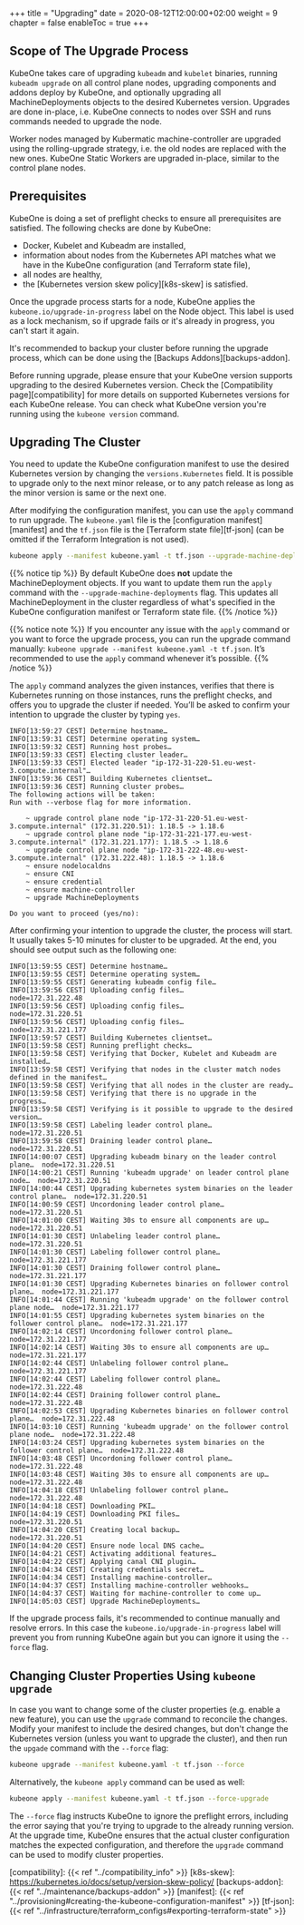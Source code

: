 +++
title = "Upgrading"
date = 2020-08-12T12:00:00+02:00
weight = 9
chapter = false
enableToc = true
+++

## Scope of The Upgrade Process

KubeOne takes care of upgrading `kubeadm` and `kubelet` binaries, running
`kubeadm upgrade` on all control plane nodes, upgrading components and addons
deploy by KubeOne, and optionally upgrading all MachineDeployments objects to
the desired Kubernetes version. Upgrades are done in-place, i.e. KubeOne
connects to nodes over SSH and runs commands needed to upgrade the node.

Worker nodes managed by Kubermatic machine-controller are upgraded using
the rolling-upgrade strategy, i.e. the old nodes are replaced with the new
ones. KubeOne Static Workers are upgraded in-place, similar to the control
plane nodes.

## Prerequisites

KubeOne is doing a set of preflight checks to ensure all prerequisites are
satisfied. The following checks are done by KubeOne:

* Docker, Kubelet and Kubeadm are installed,
* information about nodes from the Kubernetes API matches what we have in the
  KubeOne configuration (and Terraform state file),
* all nodes are healthy,
* the [Kubernetes version skew policy][k8s-skew] is satisfied.

Once the upgrade process starts for a node, KubeOne applies the
`kubeone.io/upgrade-in-progress` label on the Node object. This label is used
as a lock mechanism, so if upgrade fails or it's already in progress, you can't
start it again.

It's recommended to backup your cluster before running the upgrade process,
which can be done using the [Backups Addons][backups-addon].

Before running upgrade, please ensure that your KubeOne version supports
upgrading to the desired Kubernetes version. Check the
[Compatibility page][compatibility] for more details on supported Kubernetes
versions for each KubeOne release. You can check what KubeOne version you're
running using the `kubeone version` command.

## Upgrading The Cluster

You need to update the KubeOne configuration manifest to use the desired
Kubernetes version by changing the `versions.Kubernetes` field. It is possible
to upgrade only to the next minor release, or to any patch release as long as
the minor version is same or the next one.

After modifying the configuration manifest, you can use the `apply` command
to run upgrade. The `kubeone.yaml` file is the
[configuration manifest][manifest] and the `tf.json` file is the
[Terraform state file][tf-json] (can be omitted if the Terraform Integration is
not used).

```bash
kubeone apply --manifest kubeone.yaml -t tf.json --upgrade-machine-deployments
```

{{% notice tip %}}
By default KubeOne does **not** update the MachineDeployment objects. If you
want to update them run the `apply` command with the
`--upgrade-machine-deployments` flag. This updates all MachineDeployment in the
cluster regardless of what's specified in the KubeOne configuration manifest
or Terraform state file.
{{% /notice %}}

{{% notice note %}}
If you encounter any issue with the `apply` command or you want to force the
upgrade process, you can run the upgrade command manually:
`kubeone upgrade --manifest kubeone.yaml -t tf.json`.
It’s recommended to use the `apply` command whenever it’s possible.
{{% /notice %}}

The `apply` command analyzes the given instances, verifies that there is
Kubernetes running on those instances, runs the preflight checks, and offers
you to upgrade the cluster if needed. You’ll be asked to confirm your intention
to upgrade the cluster by typing `yes`.

```
INFO[13:59:27 CEST] Determine hostname…
INFO[13:59:31 CEST] Determine operating system…
INFO[13:59:32 CEST] Running host probes…
INFO[13:59:33 CEST] Electing cluster leader…
INFO[13:59:33 CEST] Elected leader "ip-172-31-220-51.eu-west-3.compute.internal"…
INFO[13:59:36 CEST] Building Kubernetes clientset…
INFO[13:59:36 CEST] Running cluster probes…
The following actions will be taken:
Run with --verbose flag for more information.

	~ upgrade control plane node "ip-172-31-220-51.eu-west-3.compute.internal" (172.31.220.51): 1.18.5 -> 1.18.6
	~ upgrade control plane node "ip-172-31-221-177.eu-west-3.compute.internal" (172.31.221.177): 1.18.5 -> 1.18.6
	~ upgrade control plane node "ip-172-31-222-48.eu-west-3.compute.internal" (172.31.222.48): 1.18.5 -> 1.18.6
	~ ensure nodelocaldns
	~ ensure CNI
	~ ensure credential
	~ ensure machine-controller
	~ upgrade MachineDeployments

Do you want to proceed (yes/no):
```

After confirming your intention to upgrade the cluster, the process will start.
It usually takes 5-10 minutes for cluster to be upgraded. At the end, you
should see output such as the following one:

```
INFO[13:59:55 CEST] Determine hostname…
INFO[13:59:55 CEST] Determine operating system…
INFO[13:59:55 CEST] Generating kubeadm config file…
INFO[13:59:56 CEST] Uploading config files…                       node=172.31.222.48
INFO[13:59:56 CEST] Uploading config files…                       node=172.31.220.51
INFO[13:59:56 CEST] Uploading config files…                       node=172.31.221.177
INFO[13:59:57 CEST] Building Kubernetes clientset…
INFO[13:59:58 CEST] Running preflight checks…
INFO[13:59:58 CEST] Verifying that Docker, Kubelet and Kubeadm are installed…
INFO[13:59:58 CEST] Verifying that nodes in the cluster match nodes defined in the manifest…
INFO[13:59:58 CEST] Verifying that all nodes in the cluster are ready…
INFO[13:59:58 CEST] Verifying that there is no upgrade in the progress…
INFO[13:59:58 CEST] Verifying is it possible to upgrade to the desired version…
INFO[13:59:58 CEST] Labeling leader control plane…                node=172.31.220.51
INFO[13:59:58 CEST] Draining leader control plane…                node=172.31.220.51
INFO[14:00:07 CEST] Upgrading kubeadm binary on the leader control plane…  node=172.31.220.51
INFO[14:00:21 CEST] Running 'kubeadm upgrade' on leader control plane node…  node=172.31.220.51
INFO[14:00:44 CEST] Upgrading kubernetes system binaries on the leader control plane…  node=172.31.220.51
INFO[14:00:59 CEST] Uncordoning leader control plane…             node=172.31.220.51
INFO[14:01:00 CEST] Waiting 30s to ensure all components are up…  node=172.31.220.51
INFO[14:01:30 CEST] Unlabeling leader control plane…              node=172.31.220.51
INFO[14:01:30 CEST] Labeling follower control plane…              node=172.31.221.177
INFO[14:01:30 CEST] Draining follower control plane…              node=172.31.221.177
INFO[14:01:30 CEST] Upgrading Kubernetes binaries on follower control plane…  node=172.31.221.177
INFO[14:01:44 CEST] Running 'kubeadm upgrade' on the follower control plane node…  node=172.31.221.177
INFO[14:01:55 CEST] Upgrading kubernetes system binaries on the follower control plane…  node=172.31.221.177
INFO[14:02:14 CEST] Uncordoning follower control plane…           node=172.31.221.177
INFO[14:02:14 CEST] Waiting 30s to ensure all components are up…  node=172.31.221.177
INFO[14:02:44 CEST] Unlabeling follower control plane…            node=172.31.221.177
INFO[14:02:44 CEST] Labeling follower control plane…              node=172.31.222.48
INFO[14:02:44 CEST] Draining follower control plane…              node=172.31.222.48
INFO[14:02:53 CEST] Upgrading Kubernetes binaries on follower control plane…  node=172.31.222.48
INFO[14:03:10 CEST] Running 'kubeadm upgrade' on the follower control plane node…  node=172.31.222.48
INFO[14:03:24 CEST] Upgrading kubernetes system binaries on the follower control plane…  node=172.31.222.48
INFO[14:03:48 CEST] Uncordoning follower control plane…           node=172.31.222.48
INFO[14:03:48 CEST] Waiting 30s to ensure all components are up…  node=172.31.222.48
INFO[14:04:18 CEST] Unlabeling follower control plane…            node=172.31.222.48
INFO[14:04:18 CEST] Downloading PKI…
INFO[14:04:19 CEST] Downloading PKI files…                        node=172.31.220.51
INFO[14:04:20 CEST] Creating local backup…                        node=172.31.220.51
INFO[14:04:20 CEST] Ensure node local DNS cache…
INFO[14:04:21 CEST] Activating additional features…
INFO[14:04:22 CEST] Applying canal CNI plugin…
INFO[14:04:34 CEST] Creating credentials secret…
INFO[14:04:34 CEST] Installing machine-controller…
INFO[14:04:37 CEST] Installing machine-controller webhooks…
INFO[14:04:37 CEST] Waiting for machine-controller to come up…
INFO[14:05:03 CEST] Upgrade MachineDeployments…
```

If the upgrade process fails, it's recommended to continue manually and resolve
errors. In this case the `kubeone.io/upgrade-in-progress` label will prevent
you from running KubeOne again but you can ignore it using the `--force` flag.

## Changing Cluster Properties Using `kubeone upgrade`

In case you want to change some of the cluster properties (e.g. enable a new
feature), you can use the `upgrade` command to reconcile the changes.
Modify your manifest to include the desired changes, but don't change the
Kubernetes version (unless you want to upgrade the cluster), and then run the
`upgade` command with the `--force` flag:

```bash
kubeone upgrade --manifest kubeone.yaml -t tf.json --force
```

Alternatively, the `kubeone apply` command can be used as well:

```bash
kubeone apply --manifest kubeone.yaml -t tf.json --force-upgrade
```

The `--force` flag instructs KubeOne to ignore the preflight errors, including
the error saying that you're trying to upgrade to the already running version.
At the upgrade time, KubeOne ensures that the actual cluster configuration
matches the expected configuration, and therefore the `upgrade`
command can be used to modify cluster properties.

[compatibility]: {{< ref "../compatibility_info" >}}
[k8s-skew]: https://kubernetes.io/docs/setup/version-skew-policy/
[backups-addon]: {{< ref "../maintenance/backups-addon" >}}
[manifest]: {{< ref "../provisioning#creating-the-kubeone-configuration-manifest" >}}
[tf-json]: {{< ref "../infrastructure/terraform_configs#exporting-terraform-state" >}}
